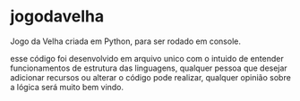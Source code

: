 # jogodavelha
Jogo da Velha criada em Python, para ser rodado em console.

esse código foi desenvolvido em arquivo unico com o intuido de entender funcionamentos de estrutura das linguagens, qualquer pessoa que desejar adicionar recursos ou alterar o código pode realizar, qualquer opinião sobre a lógica será muito bem vindo.


